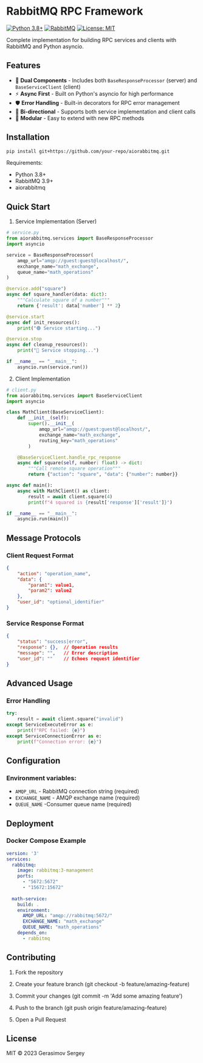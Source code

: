 # RabbitMQ RPC Framework

[![Python 3.8+](https://img.shields.io/badge/python-3.8+-blue.svg)](https://www.python.org/downloads/)
[![RabbitMQ](https://img.shields.io/badge/RabbitMQ-3.9+-FF6600.svg)](https://www.rabbitmq.com/)
[![License: MIT](https://img.shields.io/badge/License-MIT-yellow.svg)](https://opensource.org/licenses/MIT)

Complete implementation for building RPC services and clients with RabbitMQ and Python asyncio.

## Features

- 🚀 **Dual Components** - Includes both `BaseResponseProcessor` (server) and `BaseServiceClient` (client)
- ⚡ **Async First** - Built on Python's asyncio for high performance
- 🛡️ **Error Handling** - Built-in decorators for RPC error management
- 🔄 **Bi-directional** - Supports both service implementation and client calls
- 🧩 **Modular** - Easy to extend with new RPC methods

## Installation

```bash
pip install git+https://github.com/your-repo/aiorabbitmq.git
```

Requirements:
* Python 3.8+
* RabbitMQ 3.9+
* aiorabbitmq


## Quick Start

1. Service Implementation (Server)

```python
# service.py
from aiorabbitmq.services import BaseResponseProcessor
import asyncio

service = BaseResponseProcessor(
    amqp_url="amqp://guest:guest@localhost/",
    exchange_name="math_exchange",
    queue_name="math_operations"
)

@service.add("square")
async def square_handler(data: dict):
    """Calculate square of a number"""
    return {'result': data['number'] ** 2}

@service.start
async def init_resources():
    print("🟢 Service starting...")

@service.stop  
async def cleanup_resources():
    print("🔴 Service stopping...")

if __name__ == "__main__":
    asyncio.run(service.run())
```

2. Client Implementation

```Python
# client.py
from aiorabbitmq.services import BaseServiceClient
import asyncio

class MathClient(BaseServiceClient):
    def __init__(self):
        super().__init__(
            amqp_url="amqp://guest:guest@localhost/",
            exchange_name="math_exchange",
            routing_key="math_operations"
        )

    @BaseServiceClient.handle_rpc_response
    async def square(self, number: float) -> dict:
        """Call remote square operation"""
        return {"action": "square", "data": {"number": number}}

async def main():
    async with MathClient() as client:
        result = await client.square(4)
        print(f"4 squared is {result['response']['result']}")

if __name__ == "__main__":
    asyncio.run(main())
```

## Message Protocols

### Client Request Format

```json
{
    "action": "operation_name",
    "data": {
        "param1": value1,
        "param2": value2
    },
    "user_id": "optional_identifier"
}
```


### Service Response Format

```json
{
    "status": "success|error",
    "response": {},  // Operation results
    "message": "",   // Error description
    "user_id": ""    // Echoes request identifier
}
```

## Advanced Usage

### Error Handling

```python
try:
    result = await client.square("invalid")
except ServiceExecuteError as e:
    print(f"RPC failed: {e}")
except ServiceConnectionError as e:
    print(f"Connection error: {e}")
```

## Configuration

### Environment variables:

- `AMQP_URL` - RabbitMQ connection string (required)
- `EXCHANGE_NAME` - AMQP exchange name (required)
- `QUEUE_NAME` -Consumer queue name (required)

## Deployment

### Docker Compose Example

```yaml
version: '3'
services:
  rabbitmq:
    image: rabbitmq:3-management
    ports:
      - "5672:5672"
      - "15672:15672"
  
  math-service:
    build: .
    environment:
      AMQP_URL: "amqp://rabbitmq:5672/"
      EXCHANGE_NAME: "math_exchange"
      QUEUE_NAME: "math_operations"
    depends_on:
      - rabbitmq
```

## Contributing

1. Fork the repository

2. Create your feature branch (git checkout -b feature/amazing-feature)

3. Commit your changes (git commit -m 'Add some amazing feature')

4. Push to the branch (git push origin feature/amazing-feature)

5. Open a Pull Request

## License
MIT © 2023 Gerasimov Sergey